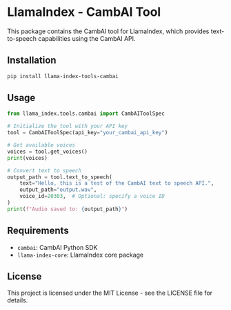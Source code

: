 # LlamaIndex - CambAI Tool

This package contains the CambAI tool for LlamaIndex, which provides text-to-speech capabilities using the CambAI API.

## Installation

```bash
pip install llama-index-tools-cambai
```

## Usage

```python
from llama_index.tools.cambai import CambAIToolSpec

# Initialize the tool with your API key
tool = CambAIToolSpec(api_key="your_cambai_api_key")

# Get available voices
voices = tool.get_voices()
print(voices)

# Convert text to speech
output_path = tool.text_to_speech(
    text="Hello, this is a test of the CambAI text to speech API.",
    output_path="output.wav",
    voice_id=20303,  # Optional: specify a voice ID
)
print(f"Audio saved to: {output_path}")
```

## Requirements

- `cambai`: CambAI Python SDK
- `llama-index-core`: LlamaIndex core package

## License

This project is licensed under the MIT License - see the LICENSE file for details.
